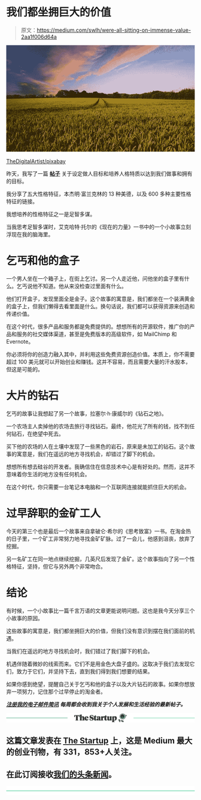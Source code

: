 # 我们都坐拥巨大的价值

> 原文：<https://medium.com/swlh/were-all-sitting-on-immense-value-2aa1f006d64a>

![](img/e6fc972fc16b16f76221efa144ca7360.png)

[TheDigitalArtist/pixabay](https://pixabay.com/en/countryside-harvest-agriculture-2326787/)

昨天，我写了一篇 [**帖子**](https://ideavisionaction.com/personal-development/determine-and-cultivate-the-personality-traits-that-serve-your-goals/) 关于设定做人目标和培养人格特质以达到我们做事和拥有的目标。

我分享了五大性格特征，本杰明·富兰克林的 13 种美德，以及 600 多种主要性格特征的链接。

我想培养的性格特征之一是足智多谋。

当我思考足智多谋时，艾克哈特·托尔的《现在的力量》一书中的一个小故事立刻浮现在我的脑海里。

# 乞丐和他的盒子

一个男人坐在一个箱子上，在街上乞讨。另一个人走近他，问他坐的盒子里有什么。乞丐说他不知道。他从来没检查过里面有什么。

他们打开盒子，发现里面全是金子。这个故事的寓意是，我们都坐在一个装满黄金的盒子上，但我们懒得去看里面是什么。换句话说，我们都可以获得资源来创造和传递价值。

在这个时代，很多产品和服务都是免费提供的。想想所有的开源软件，推广你的产品和服务的社交媒体渠道，甚至是免费版本的高级软件，如 MailChimp 和 Evernote。

你必须将你的创造力融入其中，并利用这些免费资源创造价值。本质上，你不需要超过 100 美元就可以开始创业和赚钱。这并不容易，而且需要大量的汗水股本，但这是可能的。

# 大片的钻石

乞丐的故事让我想起了另一个故事，拉塞尔·h·康威尔的《钻石之地》。

一个农场主人卖掉他的农场去旅行寻找钻石。最终，他花光了所有的钱，找不到任何钻石，在绝望中死去。

买下他的农场的人在土壤中发现了一些黑色的岩石，原来是未加工的钻石。这个故事的寓意是，我们在遥远的地方寻找机会，却错过了脚下的机会。

想想所有想去硅谷的开发者。我确信住在信息技术中心是有好处的。然而，这并不意味着你生活的地方没有任何机会。

在这个时代，你只需要一台笔记本电脑和一个互联网连接就能抓住巨大的机会。

# 过早辞职的金矿工人

今天的第三个也是最后一个故事来自拿破仑·希尔的《思考致富》一书。在淘金热的日子里，一个矿工非常努力地寻找金矿矿脉。过了一会儿，他感到沮丧，放弃了挖掘。

另一名矿工在同一地点继续挖掘，几英尺后发现了金矿。这个故事指向了另一个性格特征，坚持，但它与另外两个非常吻合。

# 结论

有时候，一个小故事比一篇千言万语的文章更能说明问题。这也是我今天分享三个小故事的原因。

这些故事的寓意是，我们都坐拥巨大的价值，但我们没有意识到摆在我们面前的机遇。

当我们在遥远的地方寻找机会时，我们错过了我们脚下的机会。

机遇伴随着微妙的线索而来。它们不是用金色大盘子盛的。这取决于我们去发现它们，致力于它们，并坚持下去，直到我们得到我们想要的结果。

如果你感到绝望，提醒自己关于乞丐和他的盒子以及大片钻石的故事。如果你想放弃一项努力，记住那个过早停止的淘金者。

[***注册我的电子邮件简讯***](https://ideavisionaction.com/email-newsletter/) ***每周都会收到我关于个人发展和生活经验的最新帖子。***

[![](img/308a8d84fb9b2fab43d66c117fcc4bb4.png)](https://medium.com/swlh)

## 这篇文章发表在 [The Startup](https://medium.com/swlh) 上，这是 Medium 最大的创业刊物，有 331，853+人关注。

## 在此订阅接收[我们的头条新闻](http://growthsupply.com/the-startup-newsletter/)。

[![](img/b0164736ea17a63403e660de5dedf91a.png)](https://medium.com/swlh)